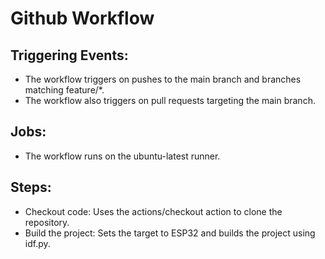 # Github Workflow

## Triggering Events:

* The workflow triggers on pushes to the main branch and branches matching feature/*.
* The workflow also triggers on pull requests targeting the main branch.

## Jobs:

* The workflow runs on the ubuntu-latest runner.

## Steps:

* Checkout code: Uses the actions/checkout action to clone the repository.
* Build the project: Sets the target to ESP32 and builds the project using idf.py.

